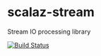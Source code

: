 scalaz-stream
=============

Stream IO processing library

[![Build Status](https://travis-ci.org/scalaz/scalaz-stream.png?branch=master)](http://travis-ci.org/scalaz/scalaz-stream)
